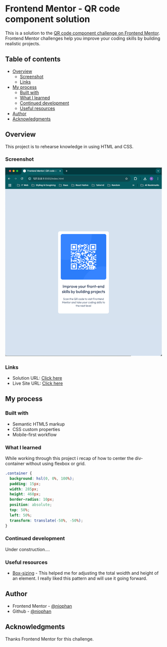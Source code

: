 # Frontend Mentor - QR code component solution

This is a solution to the [QR code component challenge on Frontend Mentor](https://www.frontendmentor.io/challenges/qr-code-component-iux_sIO_H). Frontend Mentor challenges help you improve your coding skills by building realistic projects. 

## Table of contents

- [Overview](#overview)
  - [Screenshot](#screenshot)
  - [Links](#links)
- [My process](#my-process)
  - [Built with](#built-with)
  - [What I learned](#what-i-learned)
  - [Continued development](#continued-development)
  - [Useful resources](#useful-resources)
- [Author](#author)
- [Acknowledgments](#acknowledgments)


## Overview
This project is to rehearse knowledge in using HTML and CSS.
### Screenshot

![](./project-1.png)

### Links

- Solution URL: [Click here](https://github.com/niophan/qr-code-fe/tree/main)
- Live Site URL: [Click here](https://niophan.github.io/qr-code-fe/)

## My process

### Built with

- Semantic HTML5 markup
- CSS custom properties
- Mobile-first workflow



### What I learned

While working through this project i recap of how to center the div-container without using flexbox or grid. 

```css
.container {
  background: hsl(0, 0%, 100%);
  padding: 15px;
  width: 285px;
  height: 460px;
  border-radius: 10px;
  position: absolute;
  top: 50%;
  left: 50%;
  transform: translate(-50%, -50%);
}
```


### Continued development

Under construction....

### Useful resources

- [Box-sizing](https://developer.mozilla.org/en-US/docs/Web/CSS/box-sizing) - This helped me for adjusting the total woidth and height of an element. I really liked this pattern and will use it going forward.


## Author

- Frontend Mentor - [@niophan](https://www.frontendmentor.io/profile/niophan)
- Github - [@niophan](https://github.com/niophan)



## Acknowledgments

Thanks Frontend Mentor for this challenge.
